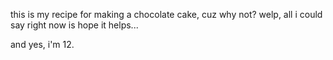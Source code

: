 this is my recipe for making a chocolate cake, cuz why not?
welp, all i could say right now is hope it helps...













and yes, i'm 12.